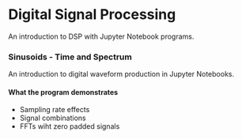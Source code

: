 # Digital Signal Processing
An introduction to DSP with Jupyter Notebook programs.

### Sinusoids  - Time and Spectrum
An introduction to digital waveform production in Jupyter Notebooks.  

#### What the program demonstrates
- Sampling rate effects
- Signal combinations
- FFTs wiht zero padded signals
